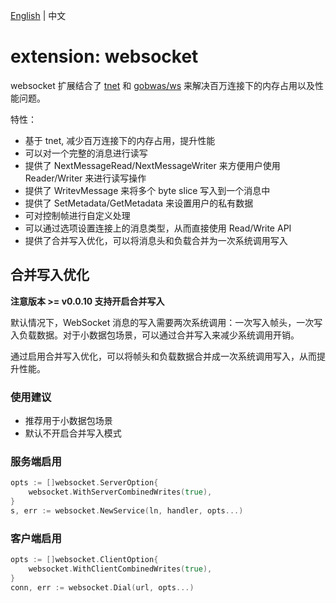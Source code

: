 [English](README.md) | 中文

# extension: websocket

websocket 扩展结合了 [tnet](https://trpc.group/trpc-go/tnet) 和 [gobwas/ws](https://github.com/gobwas/ws) 来解决百万连接下的内存占用以及性能问题。

特性：

* 基于 tnet, 减少百万连接下的内存占用，提升性能
* 可以对一个完整的消息进行读写
* 提供了 NextMessageRead/NextMessageWriter 来方便用户使用 Reader/Writer 来进行读写操作
* 提供了 WritevMessage 来将多个 byte slice 写入到一个消息中
* 提供了 SetMetadata/GetMetadata 来设置用户的私有数据
* 可对控制帧进行自定义处理
* 可以通过选项设置连接上的消息类型，从而直接使用 Read/Write API
* 提供了合并写入优化，可以将消息头和负载合并为一次系统调用写入

## 合并写入优化

**注意版本 >= v0.0.10 支持开启合并写入**

默认情况下，WebSocket 消息的写入需要两次系统调用：一次写入帧头，一次写入负载数据。对于小数据包场景，可以通过合并写入来减少系统调用开销。

通过启用合并写入优化，可以将帧头和负载数据合并成一次系统调用写入，从而提升性能。

### 使用建议

- 推荐用于小数据包场景
- 默认不开启合并写入模式

### 服务端启用

```go
opts := []websocket.ServerOption{
    websocket.WithServerCombinedWrites(true),
}
s, err := websocket.NewService(ln, handler, opts...)
```

### 客户端启用

```go
opts := []websocket.ClientOption{
    websocket.WithClientCombinedWrites(true),
}
conn, err := websocket.Dial(url, opts...)
```
